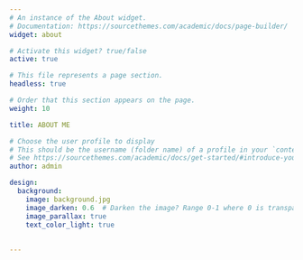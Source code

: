```yaml
---
# An instance of the About widget.
# Documentation: https://sourcethemes.com/academic/docs/page-builder/
widget: about

# Activate this widget? true/false
active: true

# This file represents a page section.
headless: true

# Order that this section appears on the page.
weight: 10

title: ABOUT ME

# Choose the user profile to display
# This should be the username (folder name) of a profile in your `content/authors/` folder.
# See https://sourcethemes.com/academic/docs/get-started/#introduce-yourself
author: admin

design:
  background:
    image: background.jpg
    image_darken: 0.6  # Darken the image? Range 0-1 where 0 is transparent and 1 is opaque.
    image_parallax: true
    text_color_light: true
    
    
---
```

